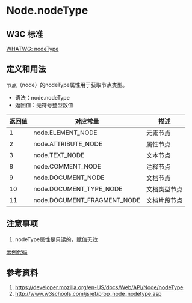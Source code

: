 # Node.nodeType

## W3C 标准
[WHATWG: nodeType](https://dom.spec.whatwg.org/#dom-node-nodetype)

## 定义和用法
节点（node）的nodeType属性用于获取节点类型。

- 语法：node.nodeType
- 返回值：无符号整型数值

返回值 | 对应常量 | 描述
--- | --- | ---
1 | node.ELEMENT_NODE | 元素节点
2 | node.ATTRIBUTE_NODE | 属性节点
3 | node.TEXT_NODE | 文本节点
8 | node.COMMENT_NODE | 注释节点
9 | node.DOCUMENT_NODE | 文档节点
10 | node.DOCUMENT_TYPE_NODE | 文档类型节点
11 | node.DOCUMENT_FRAGMENT_NODE | 文档片段节点

## 注意事项
1. nodeType属性是只读的，赋值无效

[示例代码](./nodeType.html)

## 参考资料
1. https://developer.mozilla.org/en-US/docs/Web/API/Node/nodeType
2. http://www.w3schools.com/jsref/prop_node_nodetype.asp